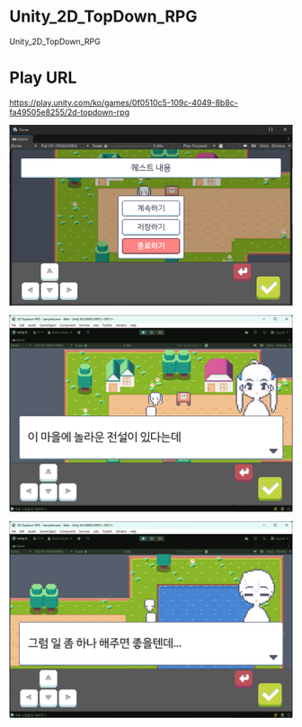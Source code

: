 # Unity_2D_TopDown_RPG
Unity_2D_TopDown_RPG

# Play URL
https://play.unity.com/ko/games/0f0510c5-109c-4049-8b8c-fa49505e8255/2d-topdown-rpg

![alt text](Thumbnail.png)

![alt text](image.png)

![alt text](image-1.png)

